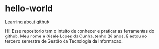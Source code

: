 # hello-world
Learning about github

Hi!
Esse repositorio tem o intuito de conhecer e praticar as ferramentas do github.
Meu nome e Gisele Lopes da Cunha, tenho 26 anos. E estou no terceiro semestre de Gestão da Tecnologia da Informacao.
